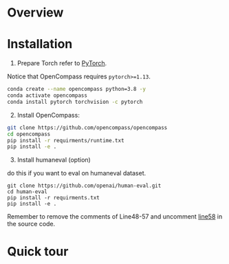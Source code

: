 # Overview

# Installation

1. Prepare Torch refer to [PyTorch](https://pytorch.org/). 

Notice that OpenCompass requires `pytorch>=1.13`.

```bash
conda create --name opencompass python=3.8 -y
conda activate opencompass
conda install pytorch torchvision -c pytorch
```

2. Install OpenCompass:

```bash
git clone https://github.com/opencompass/opencompass
cd opencompass
pip install -r requirments/runtime.txt
pip install -e .
```

3. Install humaneval (option) 

do this if you want to eval on humaneval dataset.

```
git clone https://github.com/openai/human-eval.git
cd human-eval
pip install -r requirments.txt
pip install -e .
```

Remember to remove the comments of Line48-57 and uncomment [line58](https://github.com/openai/human-eval/blob/312c5e5532f0e0470bf47f77a6243e02a61da530/human_eval/execution.py#L58) in the source code.

# Quick tour



